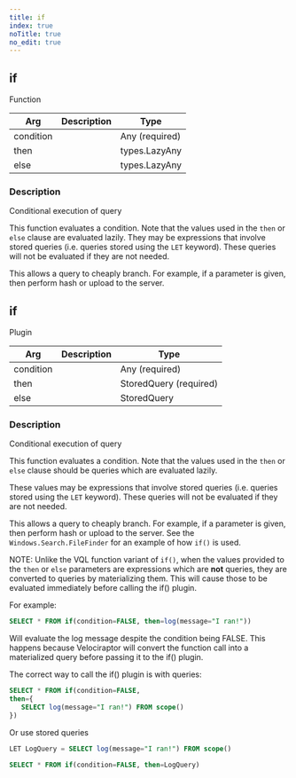 ```yaml
---
title: if
index: true
noTitle: true
no_edit: true
---
```




<div class="vql_item"></div>


## if
<span class='vql_type label label-warning pull-right page-header'>Function</span>



<div class="vqlargs"></div>

Arg | Description | Type
----|-------------|-----
condition||Any (required)
then||types.LazyAny
else||types.LazyAny

### Description

Conditional execution of query

This function evaluates a condition. Note that the values used in the
`then` or `else` clause are evaluated lazily. They may be expressions
that involve stored queries (i.e. queries stored using the `LET`
keyword). These queries will not be evaluated if they are not needed.

This allows a query to cheaply branch. For example, if a parameter is
given, then perform hash or upload to the server.




<div class="vql_item"></div>


## if
<span class='vql_type label label-warning pull-right page-header'>Plugin</span>



<div class="vqlargs"></div>

Arg | Description | Type
----|-------------|-----
condition||Any (required)
then||StoredQuery (required)
else||StoredQuery

### Description

Conditional execution of query

This function evaluates a condition. Note that the values used in the
`then` or `else` clause should be queries which are evaluated lazily.

These values may be expressions that involve stored queries
(i.e. queries stored using the `LET` keyword). These queries will
not be evaluated if they are not needed.

This allows a query to cheaply branch. For example, if a parameter is
given, then perform hash or upload to the server. See the
`Windows.Search.FileFinder` for an example of how `if()` is used.

NOTE: Unlike the VQL function variant of `if()`, when the values
provided to the `then` or `else` parameters are expressions which
are **not** queries, they are converted to queries by
materializing them. This will cause those to be evaluated
immediately before calling the if() plugin.

For example:
```sql
SELECT * FROM if(condition=FALSE, then=log(message="I ran!"))
```

Will evaluate the log message despite the condition being
FALSE. This happens because Velociraptor will convert the function
call into a materialized query before passing it to the if()
plugin.

The correct way to call the if() plugin is with queries:
```sql
SELECT * FROM if(condition=FALSE,
then={
   SELECT log(message="I ran!") FROM scope()
})
```

Or use stored queries

```sql
LET LogQuery = SELECT log(message="I ran!") FROM scope()

SELECT * FROM if(condition=FALSE, then=LogQuery)
```


